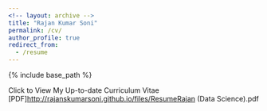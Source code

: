 ```yaml
---
<!-- layout: archive -->
title: "Rajan Kumar Soni"
permalink: /cv/
author_profile: true
redirect_from:
  - /resume
---
```


{% include base_path %}

 Click to View My Up-to-date Curriculum Vitae [PDF]http://rajanskumarsoni.github.io/files/ResumeRajan (Data Science).pdf 
